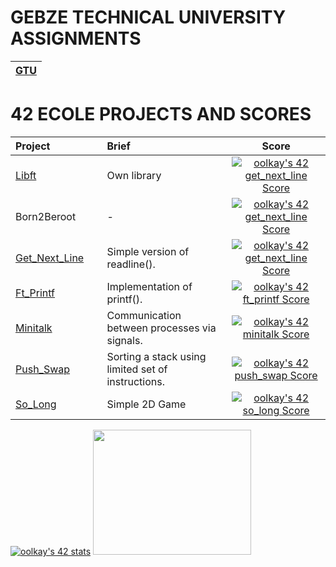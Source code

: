 


# GEBZE TECHNICAL UNIVERSITY ASSIGNMENTS
|[GTU](https://github.com/oolkay/GTU-CSE/tree/main)|
|:--:|


# 42 ECOLE PROJECTS AND SCORES
|Project|Brief|Score| 
| :-	|	:-	| :--: |
| [Libft](https://github.com/oolkay/42_libft) <img width=150>| Own library |[![oolkay's 42 get_next_line Score](https://badge42.vercel.app/api/v2/clkpfee0d003008mn4cni6liq/project/2857702)](https://github.com/oolkay/42_libft)|
| Born2Beroot|-|[![oolkay's 42 get_next_line Score](https://badge42.vercel.app/api/v2/clkpfee0d003008mn4cni6liq/project/2857702)]()|
| [Get_Next_Line](https://github.com/oolkay/42_get_next_line)|Simple version of readline().|[![oolkay's 42 get_next_line Score](https://badge42.vercel.app/api/v2/clkpfee0d003008mn4cni6liq/project/2857702)](https://github.com/oolkay/42_get_next_line)|
| [Ft_Printf](https://github.com/oolkay/42_ft_printf)|Implementation of printf().|[![oolkay's 42 ft_printf Score](https://badge42.vercel.app/api/v2/clkpfee0d003008mn4cni6liq/project/2908135)](https://github.com/oolkay/42_ft_printf)|
| [Minitalk](https://github.com/oolkay/42_minitalk)|Communication between processes via signals.|[![oolkay's 42 minitalk Score](https://badge42.vercel.app/api/v2/clkpfee0d003008mn4cni6liq/project/3033050)](https://github.com/oolkay/42_minitalk)|
| [Push_Swap](https://github.com/oolkay/push_swap)|Sorting a stack using limited set of instructions.|[![oolkay's 42 push_swap Score](https://badge42.vercel.app/api/v2/clkpfee0d003008mn4cni6liq/project/3032881)](https://github.com/oolkay/push_swap)|
| [So_Long](https://github.com/oolkay/so_long)|Simple 2D Game|[![oolkay's 42 so_long Score](https://badge42.vercel.app/api/v2/clkpfee0d003008mn4cni6liq/project/3037254)](https://github.com/oolkay/so_long)|

[![oolkay's 42 stats](https://badge42.vercel.app/api/v2/clkpfee0d003008mn4cni6liq/stats?cursusId=21&coalitionId=362)](https://github.com/oolkay/oolkay)
  <img  href="https://www.linkedin.com/in/%C3%B6mer-faruk-olkay-aa74401b4/" src="https://media4.giphy.com/media/J3HVaJnAuwYkl5DMEX/giphy.gif?cid=ecf05e47g5zelv2lr68p92c12hetwd1wer5ykwljglqc35f8&ep=v1_gifs_search&rid=giphy.gif&ct=g" width="253" height="200"></img>
</div>

